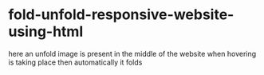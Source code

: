 # fold-unfold-responsive-website-using-html
here an unfold image is present in the middle of the website when hovering is taking place then automatically it folds
